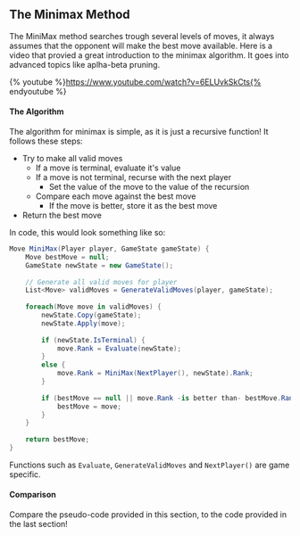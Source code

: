 ## The Minimax Method

The MiniMax method searches trough several levels of moves, it always assumes that the opponent will make the best move available. Here is a video that provied a great introduction to the minimax algorithm. It goes into advanced topics like aplha-beta pruning.

{% youtube %}https://www.youtube.com/watch?v=6ELUvkSkCts{% endyoutube %}

#### The Algorithm

The algorithm for minimax is simple, as it is just a recursive function! It follows these steps:

* Try to make all valid moves
  * If a move is terminal, evaluate it's value
  * If a move is not terminal, recurse with the next player
    * Set the value of the move to the value of the recursion
  * Compare each move against the best move
    * If the move is better, store it as the best move    
* Return the best move

In code, this would look something like so:


```cs
Move MiniMax(Player player, GameState gameState) {
    Move bestMove = null;
    GameState newState = new GameState();
    
    // Generate all valid moves for player
    List<Move> validMoves = GenerateValidMoves(player, gameState);
    
    foreach(Move move in validMoves) {
        newState.Copy(gameState);
        newState.Apply(move);
        
        if (newState.IsTerminal) {
            move.Rank = Evaluate(newState);
        }
        else {
            move.Rank = MiniMax(NextPlayer(), newState).Rank;
        }
        
        if (bestMove == null || move.Rank -is better than- bestMove.Rank) {
            bestMove = move;
        }
    }
    
    return bestMove;
}
```

Functions such as ```Evaluate```, ```GenerateValidMoves``` and ```NextPlayer()``` are game specific.

#### Comparison
Compare the pseudo-code provided in this section, to the code provided in the last section!

 